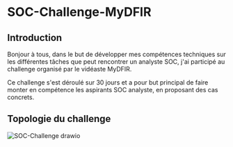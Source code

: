 # SOC-Challenge-MyDFIR
## Introduction
Bonjour à tous, dans le but de développer mes compétences techniques sur les différentes tâches que peut rencontrer un analyste SOC, j'ai participé au challenge organisé par le vidéaste MyDFIR.

Ce challenge s'est déroulé sur 30 jours et a pour but principal de faire monter en compétence les aspirants SOC analyste, en proposant des cas concrets.

## Topologie du challenge

![SOC-Challenge drawio](https://github.com/user-attachments/assets/6c076e51-25b9-4f22-9ae4-6cae33de8db7)


